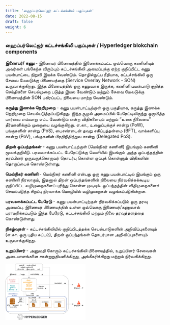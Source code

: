 ```yaml
---
title: 'ஹைப்பர்லெட்ஜர் கட்டச்சங்கிலி பகுப்புகள்'
date: 2022-08-15
draft: false
weight: 6
---
```


### ஹைப்பர்லெட்ஜர் கட்டச்சங்கிலி பகுப்புகள் / Hyperledger blokchain components

__இணையர்/ கணு__ - இணையர் பிணையத்தில் இணைக்கப்பட்ட ஒவ்வொரு கணினியும் அவர்கள் பங்கேற்க விரும்பும் கட்டச்சங்கிலி அமைப்புக்கு ஏற்ற குறிப்பிட்ட கணு பயன்பாட்டை நிறுவி இயக்க வேண்டும். தொழில்நுட்ப ரீதியாக, கட்டச்சங்கிலி ஒரு சேவை மேலடுக்கு பிணையத்தை (Service Overlay Network - SON) உருவாக்குகிறது. இந்த பிணையத்தில் ஒரு கணுவாக இருக்க, கணினி பயன்பாடு குறித்த செய்திகளை செயல்முறை படுத்த இயல வேண்டும் மற்றும் சேவை மேலடுக்கு பிணையத்தின் SON பகிரப்பட்ட நிலையை மாற்ற வேண்டும்.

__கருத்து இணக்க நெறிமுறை__ - கணு பயன்பாட்டிற்குள் ஒரு பகுதியாக, கருத்து  இணக்க நெறிமுறை செயல்படுத்தப்படுகிறது. இந்த சூழல் அமைப்பில் பேரேட்டிலிருந்து ஒருமித்த பார்வை எவ்வாறு எட்ட வேண்டும் என்ற விதிகளையும் மற்றும் “உலக நிலையை” தீர்மானிக்கும் முறையை வழங்குகிறது. எ.கா., உழைப்புக்குச் சான்று (PoW), பங்குகளின் சான்று (PoS), பைசண்டைன் தவறு சகிப்புத்தன்மை (BFT), வாக்களிப்பு சான்று (PoV), பங்குகளின் பிரதிநிதித்துவ சான்று (Delegated PoS).

__திறன் ஒப்பந்தங்கள்__ - கணு பயன்பாட்டிற்குள் (மெய்நிகர் கணினி) இயங்கும் கணினி மூலக்குறியீடு. பரவலாக்கப்பட்ட பேரேட்டுக்கு வெளியில் இயங்கும்
அந்த ஒப்பந்தத்தின் தரப்பினர் ஒருவருக்கொருவர் தொடர்பு கொள்ள ஒப்புக் கொள்ளும் விதிகளின் தொகுப்பைக் கொண்டுள்ளது.


__மெய்நிகர் கணினி__ - மெய்நிகர் கணினி என்பது ஒரு கணு பயன்பாட்டில் இயங்கும் ஒரு கணினி நிரலாகும், இதனால் திறன் ஒப்பந்தங்களின் நிலையை நிர்வகிக்கக்கூடிய குறிப்பிட்ட வழிமுறைகளைப் புரிந்து கொள்ள முடியும். ஒப்பந்தத்தின் விதிமுறைகளைச் செயல்படுத்த சிறப்பு நிரலாக்க மொழியில் வழிமுறைகள் வழங்கப்படுகின்றன.

__பரவலாக்கப்பட்ட பேரேடு__ - கணு பயன்பாட்டிற்குள் நிர்வகிக்கப்படும் ஒரு தரவு அமைப்பு. இணையர் பிணையத்தில் உள்ள ஒவ்வொரு இணையர்/கணுவால் பராமரிக்கப்படும் இந்த பேரேடு, கட்டச்சங்கிலி மற்றும் நிலை தரவுத்தளத்தை கொண்டுள்ளது.

__நிகழ்வுகள்__ - கட்டச்சங்கிலியில் குறிப்பிடத்தக்க செயல்பாடுகளின் அறிவிப்புகளையும் (எ.கா. ஒரு புதிய கட்டம்), திறன் ஒப்பந்தங்கள் தொடர்பான அறிவிப்புகளையும் உருவாக்குகிறது. 

__உறுப்பினர்__ - அனுமதி கோரும் கட்டச்சங்கிலி பிணையத்தில், உறுப்பினர் சேவைகள் அடையாளங்களை சான்றுறுதியளிக்கிறது, அங்கீகரிக்கிறது மற்றும் நிர்வகிக்கிறது.


<img src="images/blockchain-ta/blockchain-hyperledger-components-ta.svg" width=50%>